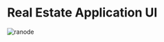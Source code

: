 <h1>Real Estate Application UI</h1>
  
![ranode](https://github.com/rectering/ranode/assets/124407245/77e9ae08-af8f-423b-955d-fe00860ea581)
